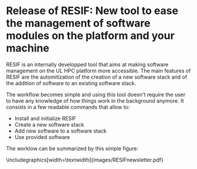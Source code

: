 # Release of RESIF: New tool to ease the management of software modules on the platform and your machine

RESIF is an internally developped tool that aims at making software management on the UL HPC platform more accessible. The main features of RESIF are the automitization of the creation of a new software stack and of the addition of software to an existing software stack.

The workflow becomes simple and using this tool doesn't require the user to have any knowledge of how things work in the background anymore. It consists in a few readable commands that allow to:

- Install and initialize RESIF
- Create a new software stack
- Add new software to a software stack
- Use provided software

The worklow can be summarized by this simple figure:

\includegraphics[width=\textwidth]{images/RESIFnewsletter.pdf}

